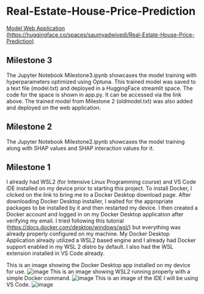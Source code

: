 # Real-Estate-House-Price-Prediction
[Model Web Application (https://huggingface.co/spaces/saumyadwivedi/Real-Estate-House-Price-Prediction)](https://huggingface.co/spaces/saumyadwivedi/Real-Estate-House-Price-Prediction)
## Milestone 3
The Jupyter Notebook Milestone3.ipynb showcases the model training with hyperparameters optimized using Optuna. This trained model was saved to a text file (model.txt) and deployed in a HuggingFace streamlit space. The code for the space is shown in app.py. It can be accessed via the link above. The trained model from Milestone 2 (oldmodel.txt) was also added and deployed on the web application.
## Milestone 2
The Jupyter Notebook Milestone2.ipynb showcases the model training along with SHAP values and SHAP interaction values for it.
## Milestone 1
I already had WSL2 (for Intensive Linux Programming course) and VS Code IDE installed on my device prior to starting this project. To install Docker, I clicked on the link to bring me to a Docker Desktop download page. After downloading Docker Desktop installer, I waited for the appropriate packages to be installed by it and then restarted my device. I then created a Docker account and logged in on my Docker Desktop application after verifying my email. I tried following this tutorial (https://docs.docker.com/desktop/windows/wsl/) but everything was already properly configured on my machine. My Docker Desktop Application already utilized a WSL2 based engine and I already had Docker support enabled in my WSL 2 distro by default. I also had the WSL extension installed in VS Code already.

This is an image showing the Docker Desktop app installed on my device for use.
![image](https://user-images.githubusercontent.com/97859804/227812235-e889e41c-919c-42ae-9238-719b37af8863.png)
This is an image showing WSL2 running properly with a simple Docker command.
![image](https://user-images.githubusercontent.com/97859804/227812313-b6490f06-af3e-48dc-9f20-5ef38f395929.png)
This is an image of the IDE I will be using VS Code.
![image](https://user-images.githubusercontent.com/97859804/227812551-a4bbe6c9-928a-4cd2-8c71-7cec7c6deabd.png)
